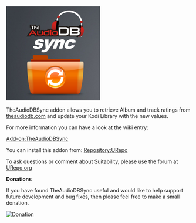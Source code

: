 ![TheAudioDBSync](icon.png)

TheAudioDBSync addon allows you to retrieve Album and track ratings from [theaudiodb.com](http://www.theaudiodb.com) and update your Kodi Library with the new values.

For more information you can have a look at the wiki entry:

[Add-on:TheAudioDBSync](https://github.com/robwebset/script.theaudiodb.sync/wiki)

You can install this addon from: [Repository:URepo](http://www.urepo.org/)

To ask questions or comment about Suitability, please use the forum at [URepo.org](http://www.urepo.org/forum/viewtopic.php?t=1772)

__Donations__

If you have found TheAudioDBSync useful and would like to help support future development and bug fixes, then please feel free to make a small donation.

[![Donation](https://www.paypalobjects.com/en_GB/i/btn/btn_donate_SM.gif)](https://www.paypal.com/cgi-bin/webscr?cmd=_s-xclick&hosted_button_id=Q9KP578EJJ7L6)
